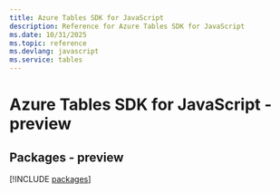 ```yaml
---
title: Azure Tables SDK for JavaScript
description: Reference for Azure Tables SDK for JavaScript
ms.date: 10/31/2025
ms.topic: reference
ms.devlang: javascript
ms.service: tables
---
```

# Azure Tables SDK for JavaScript - preview
## Packages - preview
[!INCLUDE [packages](tables-index.md)]